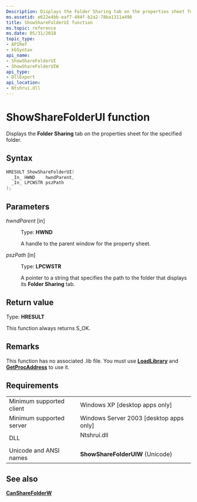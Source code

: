 ```yaml
---
Description: Displays the Folder Sharing tab on the properties sheet for the specified folder.
ms.assetid: e622e4bb-eaf7-494f-b2a2-78ba1311a496
title: ShowShareFolderUI function
ms.topic: reference
ms.date: 05/31/2018
topic_type: 
- APIRef
- kbSyntax
api_name: 
- ShowShareFolderUI
- ShowShareFolderUIW
api_type: 
- DllExport
api_location: 
- Ntshrui.dll
---
```


# ShowShareFolderUI function

Displays the **Folder Sharing** tab on the properties sheet for the specified folder.

## Syntax


```C++
HRESULT ShowShareFolderUI(
  _In_ HWND    hwndParent,
  _In_ LPCWSTR pszPath
);
```



## Parameters

<dl> <dt>

*hwndParent* \[in\]
</dt> <dd>

Type: **HWND**

A handle to the parent window for the property sheet.

</dd> <dt>

*pszPath* \[in\]
</dt> <dd>

Type: **LPCWSTR**

A pointer to a string that specifies the path to the folder that displays its **Folder Sharing** tab.

</dd> </dl>

## Return value

Type: **HRESULT**

This function always returns S\_OK.

## Remarks

This function has no associated .lib file. You must use [**LoadLibrary**](https://msdn.microsoft.com/library/ms684175(v=VS.85).aspx) and [**GetProcAddress**](https://msdn.microsoft.com/library/ms683212(v=VS.85).aspx) to use it.

## Requirements



|                                     |                                                                                        |
|-------------------------------------|----------------------------------------------------------------------------------------|
| Minimum supported client<br/> | Windows XP \[desktop apps only\]<br/>                                            |
| Minimum supported server<br/> | Windows Server 2003 \[desktop apps only\]<br/>                                   |
| DLL<br/>                      | <dl> <dt>Ntshrui.dll</dt> </dl> |
| Unicode and ANSI names<br/>   | **ShowShareFolderUIW** (Unicode)<br/>                                            |



## See also

<dl> <dt>

[**CanShareFolderW**](cansharefolderw.md)
</dt> </dl>

 

 




